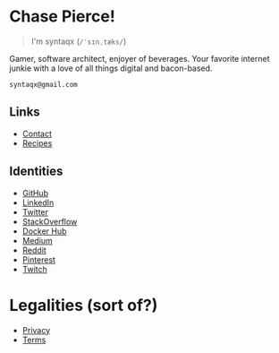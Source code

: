 # Chase Pierce!

> I'm syntaqx (`/ˈsɪnˌtæks/`)

Gamer, software architect, enjoyer of beverages. Your favorite internet junkie with a love of all things digital and bacon-based.

`syntaqx@gmail.com`

## Links

- [Contact](/contact)
- [Recipes](/recipes)

## Identities

- [GitHub](https://github.com/syntaqx)
- [LinkedIn](https://www.linkedin.com/in/syntaqx)
- [Twitter](https://twitter.com/syntaqx)
- [StackOverflow](https://stackoverflow.com/users/1295839/syntaqx)
- [Docker Hub](https://hub.docker.com/u/syntaqx)
- [Medium](https://medium.com/@syntaqx)
- [Reddit](https://www.reddit.com/user/syntaqx/)
- [Pinterest](https://www.pinterest.com/syntaqx)
- [Twitch](https://www.twitch.tv/syntaqx)

# Legalities (sort of?)

- [Privacy](/privacy)
- [Terms](/terms)
